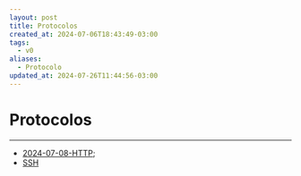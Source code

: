 ```yaml
---
layout: post
title: Protocolos
created_at: 2024-07-06T18:43:49-03:00
tags:
  - v0
aliases:
  - Protocolo
updated_at: 2024-07-26T11:44:56-03:00
---
```


# Protocolos
----

- [2024-07-08-HTTP](_insight/2024/07/2024-07-08-HTTP.md);
- [SSH](api/2024/06/2024-06-30-SSH.md)